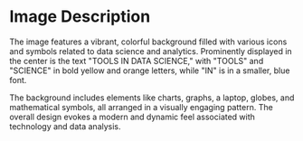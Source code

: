 # Image Description

The image features a vibrant, colorful background filled with various icons and symbols related to data science and analytics. Prominently displayed in the center is the text "TOOLS IN DATA SCIENCE," with "TOOLS" and "SCIENCE" in bold yellow and orange letters, while "IN" is in a smaller, blue font. 

The background includes elements like charts, graphs, a laptop, globes, and mathematical symbols, all arranged in a visually engaging pattern. The overall design evokes a modern and dynamic feel associated with technology and data analysis.